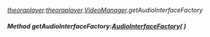 _[theoraplayer](../../modules/theoraplayer/theoraplayer-module.md):[theoraplayer](../../modules/theoraplayer/theoraplayer-module.md).[VideoManager](../../modules/theoraplayer/theoraplayer-videomanager.md).getAudioInterfaceFactory_
##### Method getAudioInterfaceFactory:[AudioInterfaceFactory](../../modules/theoraplayer/theoraplayer-audiointerfacefactory.md)(  )
